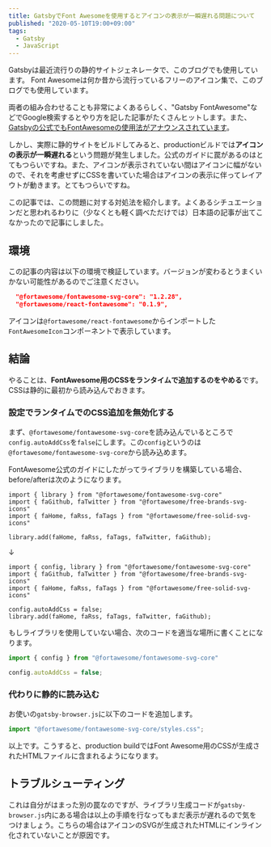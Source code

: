 ```yaml
---
title: GatsbyでFont Awesomeを使用するとアイコンの表示が一瞬遅れる問題について
published: "2020-05-10T19:00+09:00"
tags:
  - Gatsby
  - JavaScript
---
```


Gatsbyは最近流行りの静的サイトジェネレータで、このブログでも使用しています。
Font Awesomeは何か昔から流行っているフリーのアイコン集で、このブログでも使用しています。

両者の組み合わせることも非常によくあるらしく、"Gatsby FontAwesome"などでGoogle検索するとやり方を記した記事がたくさんヒットします。また、[Gatsbyの公式でもFontAwesomeの使用法がアナウンスされています](https://www.gatsbyjs.org/docs/recipes/styling-css/)。

しかし、実際に静的サイトをビルドしてみると、productionビルドでは**アイコンの表示が一瞬遅れる**という問題が発生しました。公式のガイドに罠があるのはとてもつらいですね。また、アイコンが表示されていない間はアイコンに幅がないので、それを考慮せずにCSSを書いていた場合はアイコンの表示に伴ってレイアウトが動きます。とてもつらいですね。

この記事では、この問題に対する対処法を紹介します。よくあるシチュエーションだと思われるわりに（少なくとも軽く調べただけでは）日本語の記事が出てこなかったので記事にしました。

## 環境

この記事の内容は以下の環境で検証しています。バージョンが変わるとうまくいかない可能性があるのでご注意ください。

```json
  "@fortawesome/fontawesome-svg-core": "1.2.28",
  "@fortawesome/react-fontawesome": "0.1.9",
```

アイコンは`@fortawesome/react-fontawesome`からインポートした`FontAwesomeIcon`コンポーネントで表示しています。

## 結論

やることは、**FontAwesome用のCSSをランタイムで追加するのをやめる**です。CSSは静的に最初から読み込んでおきます。

### 設定でランタイムでのCSS追加を無効化する

まず、`@fortawesome/fontawesome-svg-core`を読み込んでいるところで`config.autoAddCss`を`false`にします。この`config`というのは`@fortawesome/fontawesome-svg-core`から読み込めます。

FontAwesome公式のガイドにしたがってライブラリを構築している場合、before/afterは次のようになります。

```ts:title=before
import { library } from "@fortawesome/fontawesome-svg-core"
import { faGithub, faTwitter } from "@fortawesome/free-brands-svg-icons"
import { faHome, faRss, faTags } from "@fortawesome/free-solid-svg-icons"

library.add(faHome, faRss, faTags, faTwitter, faGithub);
```

↓

```ts:title=after
import { config, library } from "@fortawesome/fontawesome-svg-core"
import { faGithub, faTwitter } from "@fortawesome/free-brands-svg-icons"
import { faHome, faRss, faTags } from "@fortawesome/free-solid-svg-icons"

config.autoAddCss = false;
library.add(faHome, faRss, faTags, faTwitter, faGithub);
```

もしライブラリを使用していない場合、次のコードを適当な場所に書くことになります。

```ts
import { config } from "@fortawesome/fontawesome-svg-core"

config.autoAddCss = false;
```

### 代わりに静的に読み込む

お使いの`gatsby-browser.js`に以下のコードを追加します。

```js
import "@fortawesome/fontawesome-svg-core/styles.css";
```

以上です。こうすると、production buildではFont Awesome用のCSSが生成されたHTMLファイルに含まれるようになります。

## トラブルシューティング

これは自分がはまった別の罠なのですが、ライブラリ生成コードが`gatsby-browser.js`内にある場合は以上の手順を行なってもまだ表示が遅れるので気をつけましょう。こちらの場合はアイコンのSVGが生成されたHTMLにインライン化されていないことが原因です。

